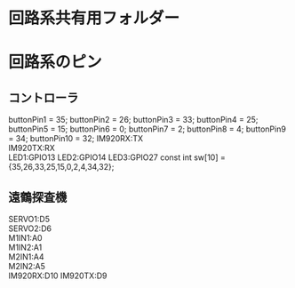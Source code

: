 # 回路系共有用フォルダー
# 回路系のピン
## コントローラ
buttonPin1 = 35; 
buttonPin2 = 26;
buttonPin3 = 33;
buttonPin4 = 25;
buttonPin5 = 15;
buttonPin6 = 0;
buttonPin7 = 2;
buttonPin8 = 4;
buttonPin9 = 34;
buttonPin10 = 32; 
IM920RX:TX  
IM920TX:RX  
LED1:GPIO13
LED2:GPIO14
LED3:GPIO27
const int sw[10] = {35,26,33,25,15,0,2,4,34,32}; 
## 遠鶴探査機  
SERVO1:D5  
SERVO2:D6  
M1IN1:A0  
M1IN2:A1  
M2IN1:A4  
M2IN2:A5  
IM920RX:D10
IM920TX:D9 
